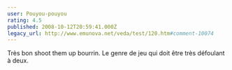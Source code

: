 ```yaml
---
user: Pouyou-pouyou
rating: 4.5
published: 2008-10-12T20:59:41.000Z
legacy_url: http://www.emunova.net/veda/test/120.htm#comment-10074
---
```

Très bon shoot them up bourrin. Le genre de jeu qui doit être très défoulant à deux.